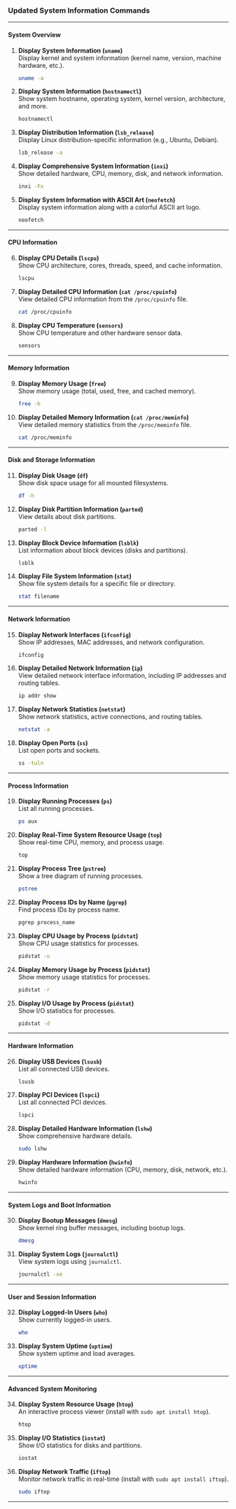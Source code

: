 ### Updated System Information Commands

---

#### **System Overview**
1. **Display System Information (`uname`)**  
   Display kernel and system information (kernel name, version, machine hardware, etc.).

   ```bash
   uname -a
   ```

2. **Display System Information (`hostnamectl`)**  
   Show system hostname, operating system, kernel version, architecture, and more.

   ```bash
   hostnamectl
   ```

3. **Display Distribution Information (`lsb_release`)**  
   Display Linux distribution-specific information (e.g., Ubuntu, Debian).

   ```bash
   lsb_release -a
   ```

4. **Display Comprehensive System Information (`inxi`)**  
   Show detailed hardware, CPU, memory, disk, and network information.

   ```bash
   inxi -Fx
   ```

5. **Display System Information with ASCII Art (`neofetch`)**  
   Display system information along with a colorful ASCII art logo.

   ```bash
   neofetch
   ```

---

#### **CPU Information**
6. **Display CPU Details (`lscpu`)**  
   Show CPU architecture, cores, threads, speed, and cache information.

   ```bash
   lscpu
   ```

7. **Display Detailed CPU Information (`cat /proc/cpuinfo`)**  
   View detailed CPU information from the `/proc/cpuinfo` file.

   ```bash
   cat /proc/cpuinfo
   ```

8. **Display CPU Temperature (`sensors`)**  
   Show CPU temperature and other hardware sensor data.

   ```bash
   sensors
   ```

---

#### **Memory Information**
9. **Display Memory Usage (`free`)**  
   Show memory usage (total, used, free, and cached memory).

   ```bash
   free -h
   ```

10. **Display Detailed Memory Information (`cat /proc/meminfo`)**  
    View detailed memory statistics from the `/proc/meminfo` file.

    ```bash
    cat /proc/meminfo
    ```

---

#### **Disk and Storage Information**
11. **Display Disk Usage (`df`)**  
    Show disk space usage for all mounted filesystems.

    ```bash
    df -h
    ```

12. **Display Disk Partition Information (`parted`)**  
    View details about disk partitions.

    ```bash
    parted -l
    ```

13. **Display Block Device Information (`lsblk`)**  
    List information about block devices (disks and partitions).

    ```bash
    lsblk
    ```

14. **Display File System Information (`stat`)**  
    Show file system details for a specific file or directory.

    ```bash
    stat filename
    ```

---

#### **Network Information**
15. **Display Network Interfaces (`ifconfig`)**  
    Show IP addresses, MAC addresses, and network configuration.

    ```bash
    ifconfig
    ```

16. **Display Detailed Network Information (`ip`)**  
    View detailed network interface information, including IP addresses and routing tables.

    ```bash
    ip addr show
    ```

17. **Display Network Statistics (`netstat`)**  
    Show network statistics, active connections, and routing tables.

    ```bash
    netstat -a
    ```

18. **Display Open Ports (`ss`)**  
    List open ports and sockets.

    ```bash
    ss -tuln
    ```

---

#### **Process Information**
19. **Display Running Processes (`ps`)**  
    List all running processes.

    ```bash
    ps aux
    ```

20. **Display Real-Time System Resource Usage (`top`)**  
    Show real-time CPU, memory, and process usage.

    ```bash
    top
    ```

21. **Display Process Tree (`pstree`)**  
    Show a tree diagram of running processes.

    ```bash
    pstree
    ```

22. **Display Process IDs by Name (`pgrep`)**  
    Find process IDs by process name.

    ```bash
    pgrep process_name
    ```

23. **Display CPU Usage by Process (`pidstat`)**  
    Show CPU usage statistics for processes.

    ```bash
    pidstat -u
    ```

24. **Display Memory Usage by Process (`pidstat`)**  
    Show memory usage statistics for processes.

    ```bash
    pidstat -r
    ```

25. **Display I/O Usage by Process (`pidstat`)**  
    Show I/O statistics for processes.

    ```bash
    pidstat -d
    ```

---

#### **Hardware Information**
26. **Display USB Devices (`lsusb`)**  
    List all connected USB devices.

    ```bash
    lsusb
    ```

27. **Display PCI Devices (`lspci`)**  
    List all connected PCI devices.

    ```bash
    lspci
    ```

28. **Display Detailed Hardware Information (`lshw`)**  
    Show comprehensive hardware details.

    ```bash
    sudo lshw
    ```

29. **Display Hardware Information (`hwinfo`)**  
    Show detailed hardware information (CPU, memory, disk, network, etc.).

    ```bash
    hwinfo
    ```

---

#### **System Logs and Boot Information**
30. **Display Bootup Messages (`dmesg`)**  
    Show kernel ring buffer messages, including bootup logs.

    ```bash
    dmesg
    ```

31. **Display System Logs (`journalctl`)**  
    View system logs using `journalctl`.

    ```bash
    journalctl -xe
    ```

---

#### **User and Session Information**
32. **Display Logged-In Users (`who`)**  
    Show currently logged-in users.

    ```bash
    who
    ```

33. **Display System Uptime (`uptime`)**  
    Show system uptime and load averages.

    ```bash
    uptime
    ```

---

#### **Advanced System Monitoring**
34. **Display System Resource Usage (`htop`)**  
    An interactive process viewer (install with `sudo apt install htop`).

    ```bash
    htop
    ```

35. **Display I/O Statistics (`iostat`)**  
    Show I/O statistics for disks and partitions.

    ```bash
    iostat
    ```

36. **Display Network Traffic (`iftop`)**  
    Monitor network traffic in real-time (install with `sudo apt install iftop`).

    ```bash
    sudo iftop
    ```

---
